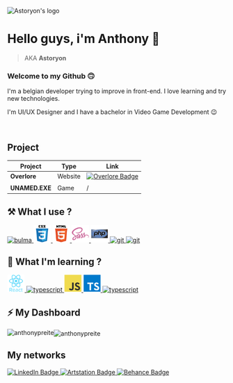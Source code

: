 ![Astoryon's logo](https://github.com/AnthonyPreite/images_library/blob/master/img/Group%2015.png)


# Hello guys, i'm Anthony 👋

>AKA **Astoryon**

### Welcome to my Github 🙃

I'm a belgian developer trying to improve in front-end. I love learning and try new technologies. 

I'm UI/UX Designer and I have a bachelor in Video Game Development 😉 

<br>

## Project
  
| Project      | Type      | Link       |
|--------------|-----------|------------|
| **Overlore** | Website   | <a href="https://overlore.netlify.app/"><img src="https://img.shields.io/badge/Overlore-orange?style=for-the-badge&logo=Overlore&logoColor=white" alt="Overlore Badge"/>
</a> |
|**UNAMED.EXE**| Game      | /          |
  
  

## ⚒ What I use ?

<p align="left">
  
  <a href="https://bulma.io/" target="_blank" rel="noreferrer"> <img src="https://raw.githubusercontent.com/gilbarbara/logos/804dc257b59e144eaca5bc6ffd16949752c6f789/logos/bulma.svg" alt="bulma" width="40" height="40"/> </a>
  <a href="https://www.w3schools.com/css/" target="_blank" rel="noreferrer"> <img src="https://raw.githubusercontent.com/devicons/devicon/master/icons/css3/css3-original-wordmark.svg" alt="css3" width="40" height="40"/> </a> 
  <a href="https://www.w3.org/html/" target="_blank" rel="noreferrer"> <img src="https://raw.githubusercontent.com/devicons/devicon/master/icons/html5/html5-original-wordmark.svg" alt="html5" width="40" height="40"/> </a>
  <a href="https://sass-lang.com" target="_blank" rel="noreferrer"> <img src="https://raw.githubusercontent.com/devicons/devicon/master/icons/sass/sass-original.svg" alt="sass" width="40" height="40"/> </a> 
  <a href="https://www.php.net" target="_blank" rel="noreferrer"> <img src="https://raw.githubusercontent.com/devicons/devicon/master/icons/php/php-original.svg" alt="php" width="40" height="40"/> </a>
  <a href="https://git-scm.com/" target="_blank" rel="noreferrer"> <img src="https://www.vectorlogo.zone/logos/git-scm/git-scm-icon.svg" alt="git" width="40" height="40"/> </a>
  <a href="https://code.visualstudio.com/" target="_blank" rel="noreferrer"> <img src="https://cdn.jsdelivr.net/gh/devicons/devicon/icons/vscode/vscode-original.svg" alt="git" width="40" height="40"/> </a> </p>
  
  ## 📡 What I'm learning ?
  <a href="https://reactjs.org/" target="_blank" rel="noreferrer"> <img src="https://raw.githubusercontent.com/devicons/devicon/master/icons/react/react-original-wordmark.svg" alt="react" width="40" height="40"/> </a>
  <a href="https://vuejs.org/" target="_blank" rel="noreferrer"> <img src="https://impicode.com/wp-content/uploads/sites/2/2020/07/330px-Vue.js_Logo_2.svg_.png" alt="typescript" width="40" height="40"/> </a>
  <a href="https://developer.mozilla.org/en-US/docs/Web/JavaScript" target="_blank" rel="noreferrer"> <img src="https://raw.githubusercontent.com/devicons/devicon/master/icons/javascript/javascript-original.svg" alt="javascript" width="40" height="40"/> </a>
  <a href="https://www.typescriptlang.org/" target="_blank" rel="noreferrer"> <img src="https://raw.githubusercontent.com/devicons/devicon/master/icons/typescript/typescript-original.svg" alt="typescript" width="40" height="40"/> </a>
  <a href="https://aframe.io/" target="_blank" rel="noreferrer"> <img src="https://avatars.githubusercontent.com/u/16024092?s=280&v=4" alt="typescript" width="40" height="40"/> </a>
  
  
  
  ## ⚡️ My Dashboard
<img align="center" src="https://github-readme-stats.vercel.app/api?username=anthonypreite&show_icons=true&locale=en&theme=gotham" alt="anthonypreite" /> <img align="left" src="https://github-readme-stats.vercel.app/api/top-langs?username=anthonypreite&show_icons=true&locale=en&layout=compact&theme=gotham" alt="anthonypreite" /></p>

## My networks

<div id="badges" display="block">
  <a href="https://www.linkedin.com/in/anthonypreite/">
    <img src="https://img.shields.io/badge/LinkedIn-teal?style=for-the-badge&logo=linkedin&logoColor=white" alt="LinkedIn Badge"/>
  </a>
  <a href="https://astoryon.artstation.com/">
    <img src="https://img.shields.io/badge/Artstation-purple?style=for-the-badge&logo=artstation&logoColor=white" alt="Artstation Badge"/>
  </a>
  <a href="https://www.behance.net/anthonypreite">
    <img src="https://img.shields.io/badge/Behance-blue?style=for-the-badge&logo=behance&logoColor=white" alt="Behance Badge"/>
  </a>
</div>


<!--  

**AnthonyPreite/AnthonyPreite** is a ✨ _special_ ✨ repository because its `README.md` (this file) appears on your GitHub profile.


Here are some ideas to get you started:

- 🔭 I’m currently working on ...

- 🌱 I’m currently learning ...

- 👯 I’m looking to collaborate on ...

- 🤔 I’m looking for help with ...

- 💬 Ask me about ...

- 📫 How to reach me: ...

- 😄 Pronouns: ...

- ⚡ Fun fact: ...

-->
